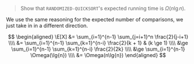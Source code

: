 > Show that `RANDOMIZED-QUICKSORT`'s expected running time is
> $\Omega(n\lg{n})$.

We use the same reasoning for the expected number of comparisons, we just take
in in a different direction.

$$ \begin{aligned}
   \E[X] &=   \sum_{i=1}^{n-1} \sum_{j=i+1}^n \frac{2}{j-i+1} \\\\
         &=   \sum_{i=1}^{n-1} \sum_{k=1}^{n-i} \frac{2}{k + 1} & (k \ge 1) \\\\
         &\ge \sum_{i=1}^{n-1} \sum_{k=1}^{n-i} \frac{2}{2k} \\\\
         &\ge \sum_{i=1}^{n-1} \Omega(\lg{n}) \\\\
         &=   \Omega(n\lg{n})
   \end{aligned} $$
